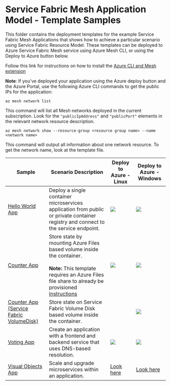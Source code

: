 # Service Fabric Mesh Application Model - Template Samples

This folder contains the deployment templates for the example Service Fabric Mesh Applications that shows how to achieve a particular scenario using Service Fabric Resource Model. These templates can be deployed to Azure Service Fabric Mesh service using Azure Mesh CLI, or using the Deploy to Azure button below.

Follow this link for instructions on how to install the [Azure CLI and Mesh extension](https://docs.microsoft.com/en-us/azure/service-fabric-mesh/service-fabric-mesh-howto-setup-cli)

**Note**:
If you've deployed your application using the Azure deploy button and the Azure Portal, use the following Azure CLI commands to get the public IPs for the application:

``az mesh network list``

This command will list all Mesh networks deployed in the current subscription. Look for the ``"publicIpAddress"`` and ``"publicPort"`` elements in the relevant network resource description.

``az mesh network show --resource-group <resource group name> --name <network name>``

This command will output all information about one network resource. To get the network name, look at the template file.

|Sample|Scenario Description|Deploy to Azure - Linux|Deploy to Azure - Windows|
|------------|--------------------|-----------------------|-------------------------|
| [Hello World App](./helloworld) | Deploy a single container microservices application from public or private container registry and connect to the service endpoint. | <a href="https://portal.azure.com/#create/Microsoft.Template/uri/https%3A%2F%2Fraw.githubusercontent.com%2FAzure-Samples%2Fservice-fabric-mesh%2Fmaster%2Ftemplates%2Fhelloworld%2Fmesh_rp.linux.json" target="_blank"><img src="https://azuredeploy.net/deploybutton.png"/></a> | <a href="https://portal.azure.com/#create/Microsoft.Template/uri/https%3A%2F%2Fraw.githubusercontent.com%2FAzure-Samples%2Fservice-fabric-mesh%2Fmaster%2Ftemplates%2Fhelloworld%2Fmesh_rp.windows.json" target="_blank"><img src="https://azuredeploy.net/deploybutton.png"/></a> |
| [Counter App](./counter) | Store state by mounting Azure Files based volume inside the container. <br><br> **Note:** This template requires an Azure Files file share to already be provisioned [Instructions](https://docs.microsoft.com/en-us/azure/storage/files/storage-how-to-create-file-share) | <a href="https://portal.azure.com/#create/Microsoft.Template/uri/https%3A%2F%2Fraw.githubusercontent.com%2FAzure-Samples%2Fservice-fabric-mesh%2Fmaster%2Ftemplates%2Fcounter%2Fmesh_rp.linux.json" target="_blank"><img src="https://azuredeploy.net/deploybutton.png"/></a> | <a href="https://portal.azure.com/#create/Microsoft.Template/uri/https%3A%2F%2Fraw.githubusercontent.com%2FAzure-Samples%2Fservice-fabric-mesh%2Fmaster%2Ftemplates%2Fcounter%2Fmesh_rp.windows.json" target="_blank"><img src="https://azuredeploy.net/deploybutton.png"/></a> |
| [Counter App (Service Fabric VolumeDisk)](./counter) | Store state on Service Fabric Volume Disk based volume inside the container. |  | <a href="https://portal.azure.com/#create/Microsoft.Template/uri/https%3A%2F%2Fraw.githubusercontent.com%2FAzure-Samples%2Fservice-fabric-mesh%2Fmaster%2Ftemplates%2FcounterSFVolumeDisk%2Fsfvd_mesh_rp.windows.json" target="_blank"><img src="https://azuredeploy.net/deploybutton.png"/></a> |
| [Voting App](./voting) | Create an application with a frontend and backend service that uses DNS-based resolution. | <a href="https://portal.azure.com/#create/Microsoft.Template/uri/https%3A%2F%2Fraw.githubusercontent.com%2FAzure-Samples%2Fservice-fabric-mesh%2Fmaster%2Ftemplates%2Fvoting%2Fmesh_rp.linux.json" target="_blank"><img src="https://azuredeploy.net/deploybutton.png"/></a> | <a href="https://portal.azure.com/#create/Microsoft.Template/uri/https%3A%2F%2Fraw.githubusercontent.com%2FAzure-Samples%2Fservice-fabric-mesh%2Fmaster%2Ftemplates%2Fvoting%2Fmesh_rp.windows.json" target="_blank"><img src="https://azuredeploy.net/deploybutton.png"/></a> |
| [Visual Objects App](./visualobjects) | Scale and upgrade microservices within an application.  | [Look here](./visualobjects/)  | [Look here](./visualobjects/) |